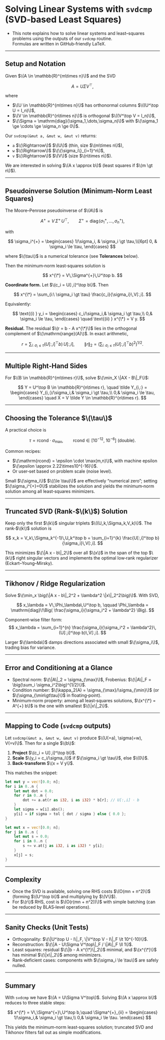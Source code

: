 # Solving Linear Systems with `svdcmp` (SVD-based Least Squares)

- This note explains how to solve linear systems and least–squares problems using the outputs of our `svdcmp` routine.  
Formulas are written in GitHub‑friendly LaTeX.

---

## Setup and Notation

Given $\(A \in \mathbb{R}^{m\times n}\)$ and the SVD

$$
A = U \Sigma V^\top,
$$

where
- $\(U \in \mathbb{R}^{m\times n}\)$ has orthonormal columns $\((U^\top U = I_n)\)$,
- $\(V \in \mathbb{R}^{n\times n}\)$ is orthogonal $\((V^\top V = I_n)\)$,
- $\(\Sigma = \mathrm{diag}(\sigma_1,\dots,\sigma_n)\)$ with $\(\sigma_1 \ge \cdots \ge \sigma_n \ge 0\)$.

Our `svdcmp(&mut a, &mut w, &mut v)` returns:
- `a`  $\(\Rightarrow\)$ $\(U\)$ (thin, size $\(m\times n\)$),
- `w`  $\(\Rightarrow\)$ $\(\{\sigma_i\}_{i=1}^n\)$,
- `v`  $\(\Rightarrow\)$ $\(V\)$ (size $\(n\times n\)$).

We are interested in solving $\(A x \approx b\)$ (least squares if $\(m \gt n\)$).

---

## Pseudoinverse Solution (Minimum‑Norm Least Squares)

The Moore–Penrose pseudoinverse of $\(A\)$ is

$$
A^{+} = V\,\Sigma^{+}\,U^\top,
\qquad
\Sigma^{+} = \mathrm{diag}\!\big(\sigma_1^{+},\dots,\sigma_n^{+}\big),
$$

with

$$
\sigma_i^{+} =
\begin{cases}
1/\sigma_i, & \sigma_i \gt \tau,\\[6pt]
0, & \sigma_i \le \tau,
\end{cases}
$$


where $\(\tau\)$ is a numerical tolerance (see **Tolerances** below).

Then the minimum‑norm least‑squares solution is

$$
x^{\*} = V\,\Sigma^{+}\,U^\top b.
$$

**Coordinate form.** Let $\(c_i = U[:,i]^\top b\)$. Then

$$
x^{\*} = \sum_{i:\ \sigma_i \gt \tau} \frac{c_i}{\sigma_i}\,V[:,i].
$$

Equivalently:

$$
\text{(i) } y_i =
\begin{cases}
c_i/\sigma_i,& \sigma_i \gt \tau,\\
0,& \sigma_i \le \tau,
\end{cases}
\quad
\text{(ii) } x^{\*} = V y.
$$

**Residual.** The residual $\(r = b - A x^{\*}\)$ lies in the orthogonal complement of $\(\mathrm{range}(A)\)$. 
In exact arithmetic,

$$
r = \sum_{i:\ \sigma_i \le \tau} (U[:,i]^\top b)\,U[:,i],
\qquad
\|r\|_2 = \Big(\sum_{i:\ \sigma_i \le \tau} (U[:,i]^\top b)^2\Big)^{1/2}.
$$

---

## Multiple Right‑Hand Sides

For $\(B \in \mathbb{R}^{m\times r}\)$, solve $\(\min_X \|AX - B\|_F\)$:

$$
Y = U^\top B \in \mathbb{R}^{n\times r},
\quad
\tilde Y_{i,:} =
\begin{cases}
Y_{i,:}/\sigma_i,& \sigma_i \gt \tau,\\
0,& \sigma_i \le \tau,
\end{cases}
\quad
X = V \tilde Y \in \mathbb{R}^{n\times r}.
$$

---

## Choosing the Tolerance $\(\tau\)$

A practical choice is

$$
\tau = \mathrm{rcond}\cdot \sigma_{\max},\qquad
\mathrm{rcond} \in [10^{-12},\ 10^{-6}]\ \text{(double)}.
$$

Common recipes:
- $\(\mathrm{rcond} = \epsilon \cdot \max(m,n)\)$, with machine epsilon $\(\epsilon \approx 2.22\times10^{-16}\)$.
- Or user‑set based on problem scale (noise level).

Small $\(\sigma_i\)$ $\((\le \tau)\)$ are effectively “numerical zero”; setting $\(\sigma_i^{+}=0\)$ stabilizes the solution and yields the minimum‑norm solution among all least‑squares minimizers.

---

## Truncated SVD (Rank‑$\(k\)$) Solution

Keep only the first $\(k\)$ singular triplets $\((U_k,\Sigma_k,V_k)\)$. The rank‑$\(k\)$ solution is

$$
x_k = V_k\,\Sigma_k^{-1}\,U_k^\top b
= \sum_{i=1}^{k} \frac{U[:,i]^\top b}{\sigma_i}\,V[:,i].
$$

This minimizes $\(\|A x - b\|_2\)$ over all $\(x\)$ in the span of the top $\(k\)$ right singular vectors and implements the optimal low‑rank regularizer (Eckart–Young–Mirsky).

---

## Tikhonov / Ridge Regularization

Solve $\(\min_x \big(\|A x - b\|_2^2 + \lambda^2 \|x\|_2^2\big)\)$. With SVD,

$$
x_\lambda = V\,\Phi_\lambda\,U^\top b,
\qquad
\Phi_\lambda = \mathrm{diag}\!\Big( \frac{\sigma_i}{\sigma_i^2 + \lambda^2} \Big).
$$

Component‑wise filter form:
$$
x_\lambda = \sum_{i=1}^{n} \frac{\sigma_i}{\sigma_i^2 + \lambda^2}\,(U[:,i]^\top b)\,V[:,i].
$$

Larger $\(\lambda\)$ damps directions associated with small $\(\sigma_i\)$, trading bias for variance.

---

## Error and Conditioning at a Glance

- Spectral norm: $\(\|A\|_2 = \sigma_{\max}\)$, Frobenius: $\(\|A\|_F = \big(\sum_i \sigma_i^2\big)^{1/2}\)$.
- Condition number: $\(\kappa_2(A) = \sigma_{\max}/\sigma_{\min}\)$ (or $\(\sigma_{\min\gt\tau}\)$ in floating‑point).
- Minimum‑norm property: among all least‑squares solutions, $\(x^{\*} = A^{+} b\)$ is the one with smallest $\(\|x\|_2\)$.

---

## Mapping to Code (`svdcmp` outputs)

Let `svdcmp(&mut a, &mut w, &mut v)` produce $\(U(=a), \sigma(=w), V(=v)\)$. Then for a single $\(b\)$:
1. **Project** $\(c_i = U[:,i]^\top b\)$.
2. **Scale** $\(y_i = c_i/\sigma_i\)$ if $\(\sigma_i \gt \tau\)$, else $\(0\)$.
3. **Back‑transform** $\(x = V y\)$.

This matches the snippet:
```rust
let mut y = vec![0.0; n];
for i in 0..n {
    let mut dot = 0.0;
    for r in 0..m {
        dot += a.at(r as i32, i as i32) * b[r]; // U[:,i] · b
    }
    let sigma = w[i].abs();
    y[i] = if sigma > tol { dot / sigma } else { 0.0 };
}

let mut x = vec![0.0; n];
for j in 0..n {
    let mut s = 0.0;
    for i in 0..n {
        s += v.at(j as i32, i as i32) * y[i];
    }
    x[j] = s;
}
```

---

## Complexity

- Once the SVD is available, solving one RHS costs $\(O(mn + n^2)\)$ (forming $\(U^\top b\)$ and multiplying by $\(V\)$).
- For $\(r\)$ RHS, cost is $\(O(r(mn + n^2))\)$ with simple batching (can be reduced by BLAS‑level operations).

---

## Sanity Checks (Unit Tests)

- Orthogonality: $\(\|U^\top U - I\|_F, \|V^\top V - I\|_F \lt 10^{-10}\)$.
- Reconstruction: $\(\|A - U\Sigma V^\top\|_F / \|A\|_F \ll 1\)$.
- Least squares: residual $\(\|b - A x^{\*}\|_2\)$ minimal, and $\(x^{\*}\)$ has minimal $\(\|x\|_2\)$ among minimizers.
- Rank‑deficient cases: components with $\(\sigma_i \le \tau\)$ are safely nulled.

---

## Summary

With `svdcmp` we have $\(A = U\Sigma V^\top\)$. Solving $\(A x \approx b\)$ reduces to three stable steps:

$$
x^{\*} = V\,\Sigma^{+}\,U^\top b,\quad
\Sigma^{+}_{ii} =
\begin{cases}
1/\sigma_i,& \sigma_i \gt \tau,\\
0,& \sigma_i \le \tau.
\end{cases}
$$

This yields the minimum‑norm least‑squares solution; truncated SVD and Tikhonov filters fall out as simple modifications.
